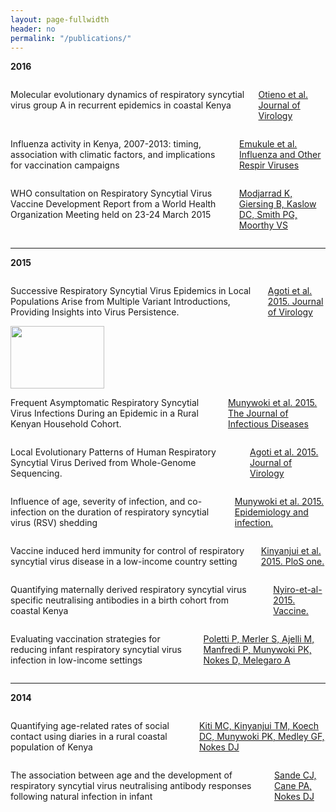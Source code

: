```yaml
---
layout: page-fullwidth
header: no
permalink: "/publications/"
---
```


<p><strong>2016</strong></p>

<div class="row">

<div class="small-3 columns">
 <p class=""> Molecular evolutionary dynamics of respiratory syncytial virus group A in recurrent epidemics in coastal Kenya </p>
 <p><a href="http://jvi.asm.org/content/early/2016/02/26/JVI.03105-15.abstract" target="blank">Otieno et al. Journal of Virology</a></p>
</div>

<div class="small-3 columns">
  <img class="publication" src="{{ site.url }}/images/article_img/Otieno-et-al-2015-jvi.png" alt="">
</div>

<div class="small-3 columns">
<p class="">
  Influenza activity in Kenya, 2007-2013: timing, association with climatic factors, and implications for vaccination campaigns
</p>

 <p><a href="http://onlinelibrary.wiley.com/doi/10.1111/irv.12393/abstract;jsessionid=708CD6AF0A42594A081D06C29B3438A6.f04t03" target="blank">Emukule et al. Influenza and Other Respir Viruses</a></p>
</div>

<div class="small-3 columns">
 <img class="publication" src="{{ site.url }}/images/article_img/emukule-2016.png" alt="">
</div>

</div>

<div class="row">

<div class="small-3 columns">
 <p class="">WHO consultation on Respiratory Syncytial Virus Vaccine Development Report from a World Health Organization Meeting held on 23-24 March 2015</p>
 <p> <a href="http://www.sciencedirect.com/science/article/pii/S0264410X15007677">Modjarrad K, Giersing B, Kaslow DC, Smith PG, Moorthy VS</a></p>
</div>

<div class="small-3 columns">
  <img class="publication" src="{{ site.url }}/images/article_img/WHO-RSV-2016.png" alt="">
</div>

<div class="small-3 columns">
</div>

<div class="small-3 columns">
</div>

</div>
<hr>

<p><strong>2015</strong></p>

<div class="row">
 
 <div class="small-3 columns">
 
 <p class="">
   Successive Respiratory Syncytial Virus Epidemics in Local Populations Arise from Multiple Variant Introductions, Providing Insights into Virus Persistence.
</p>

<p><a href="http://jvi.asm.org/content/89/22/11630.long" target="blank" >Agoti et al. 2015. Journal of Virology</a></p>
 </div>

<div class="small-3 columns">
  <img class="publication" src="{{ site.url }}/images/article_img/Agoti-et-al-2015.jpg" alt="" height="100" width="150">
</div>


<div class="small-3 columns">

<p class="">
    Frequent Asymptomatic Respiratory Syncytial Virus Infections During an Epidemic in a Rural Kenyan Household Cohort.
</p>
<p class="text-justify">
  <a href="http://jid.oxfordjournals.org/content/212/11/1711">Munywoki et al. 2015. The Journal of Infectious Diseases</a></p>
</div>

<div class="small-3 columns">
  <img class="publication" src="{{ site.url }}/images/article_img/Munywoki-et-al-2015.jpg" alt="">    
</div>

</div>


<div class="row">

<div class="small-3 columns">
<p class="">
 Local Evolutionary Patterns of Human Respiratory Syncytial Virus Derived from Whole-Genome Sequencing.
</p>
<p class="text-justify"><a href="http://jid.oxfordjournals.org/content/212/11/1711.full">Agoti et al. 2015. Journal of Virology</a></p>
</div>

<div class="small-3 columns">
  <img class="publication" src="{{ site.url }}/images/article_img/Agoti-et-al-2015-jvi.jpg" alt="">
</div>

<div class="small-3 columns">
<p class=""> Influence of age, severity of infection, and co-infection on the duration of respiratory syncytial virus (RSV) shedding </p>
<p><a href="http://journals.cambridge.org/action/displayFulltext?type=6&fid=9568673&jid=HYG&volumeId=143&issueId=04&aid=9568672&bodyId=&membershipNumber=&societyETOCSession=&fulltextType=RA&fileId=S0950268814001393">Munywoki et al. 2015. Epidemiology and infection.</a></p>
</div>

<div class="small-3 columns">
 <img class="publication" src="{{ site.url }}/images/article_img/Munywoki-et-al-2015-epi-and-infection.png" alt="">
</div>
</div>

<div class="row" >

<div class="small-3 columns">
 <p class="">Vaccine induced herd immunity for control of respiratory syncytial virus disease in a low-income country setting</p>
 <p><a href="http://journals.plos.org/plosone/article?id=10.1371/journal.pone.0138018" target="blank">Kinyanjui et al. 2015. PloS one.</a></p>
</div>

<div class="small-3 columns">
 <img class="publication" src="{{ site.url }}/images/article_img/kinyanjui-plos-one-2015.png" alt="">
</div>

<div class="small-3 columns">
<p class="">Quantifying maternally derived respiratory syncytial virus specific neutralising antibodies in a birth cohort from coastal Kenya </p>
<p><a href="http://www.sciencedirect.com/science/article/pii/S0264410X15002285" target="blank"> Nyiro-et-al-2015. Vaccine.</a></p>
</div>

<div class="small-3 columns">
 <img class="publication" src="{{ site.url }}/images/article_img/nyiro-vaccine-2015.png" alt="">
</div>

</div>


<div class="row" >

<div class="small-3 columns">
 <p class="">Evaluating vaccination strategies for reducing infant respiratory syncytial virus infection in low-income settings</p>
 <p><a href="http://bmcmedicine.biomedcentral.com/articles/10.1186/s12916-015-0283-x" target="blank">Poletti P, Merler S, Ajelli M, Manfredi P, Munywoki PK, Nokes D, Melegaro A</a></p>
</div>

<div class="small-3 columns end">
 <img class="publication" src="{{ site.url }}/images/article_img/poletti-bmc-2015.png" alt="">
</div>

</div>
<hr>

<p><strong>2014</strong></p>

<div class="row">

<div class="small-3 columns">
 <p class="">Quantifying age-related rates of social contact using diaries in a rural coastal population of Kenya </p>
 <p><a href="http://journals.plos.org/plosone/article?id=10.1371/journal.pone.0104786" target="_blank">Kiti MC, Kinyanjui TM, Koech DC, Munywoki PK, Medley GF, Nokes DJ</a></p>
</div>

<div class="small-3 columns">
 <img class="publication" src="{{ site.url }}/images/article_img/kiti-plosone-2014.png" alt="">
</div>

<div class="small-3 columns">
<p class="">The association between age and the development
of respiratory syncytial virus neutralising antibody responses following natural  infection in infant</p>
<p><a href="http://www.sciencedirect.com/science/article/pii/S0264410X14007051" target="blank">Sande CJ, Cane PA, Nokes DJ</a></p>
</div>

<div class="small-3 columns">
 <img class="publication" src="{{ site.url }}/images/article_img/sande-vaccine-2014.png" alt="">
</div>
</div>
